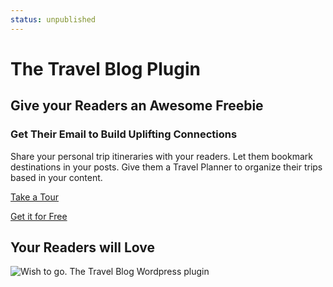 ```yaml
---
status: unpublished
---
```


# The Travel Blog Plugin

<!-- ## Get your Readers Email. Build Uplifting Connections. -->

## Give your Readers an Awesome Freebie 

### Get Their Email to Build Uplifting Connections

Share your personal trip itineraries with your readers. Let them bookmark destinations in your posts. Give them a Travel Planner to organize their trips based in your content.

[Take a Tour](/travel/)

[Get it for Free](/subscription/?plan=backpacker)

## Your Readers will Love

![Wish to go. The Travel Blog Wordpress plugin](../images/logo.svg)
